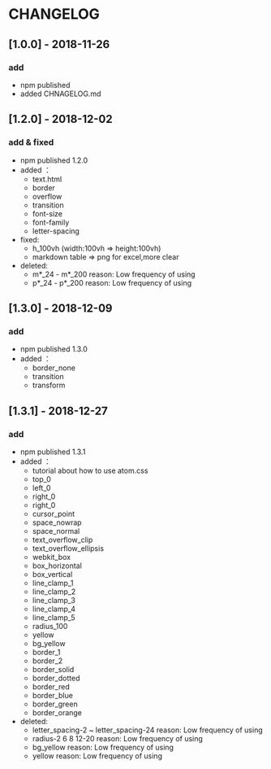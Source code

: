 # CHANGELOG

## [1.0.0] - 2018-11-26

### add

* npm published
* added CHNAGELOG.md

## [1.2.0] - 2018-12-02

### add & fixed

* npm published 1.2.0
* added ：
    * text.html
    * border
    * overflow
    * transition
    * font-size
    * font-family
    * letter-spacing
* fixed:
    * h_100vh (width:100vh => height:100vh)
    * markdown table => png for excel,more clear
* deleted:
    * m*_24 - m*_200 reason: Low frequency of using
    * p*_24 - p*_200 reason: Low frequency of using

## [1.3.0] - 2018-12-09

### add

* npm published 1.3.0
* added ：
    * border_none
    * transition
    * transform

## [1.3.1] - 2018-12-27

### add

* npm published 1.3.1
* added ：
    * tutorial about how to use atom.css
    * top_0
    * left_0
    * right_0
    * right_0
    * cursor_point
    * space_nowrap
    * space_normal
    * text_overflow_clip
    * text_overflow_ellipsis
    * webkit_box
    * box_horizontal
    * box_vertical
    * line_clamp_1
    * line_clamp_2
    * line_clamp_3
    * line_clamp_4
    * line_clamp_5
    * radius_100
    * yellow
    * bg_yellow
    * border_1
    * border_2
    * border_solid
    * border_dotted
    * border_red
    * border_blue
    * border_green
    * border_orange
* deleted:
    * letter_spacing-2 ~ letter_spacing-24 reason: Low frequency of using
    * radius-2 6 8 12-20  reason: Low frequency of using
    * bg_yellow  reason: Low frequency of using
    * yellow  reason: Low frequency of using